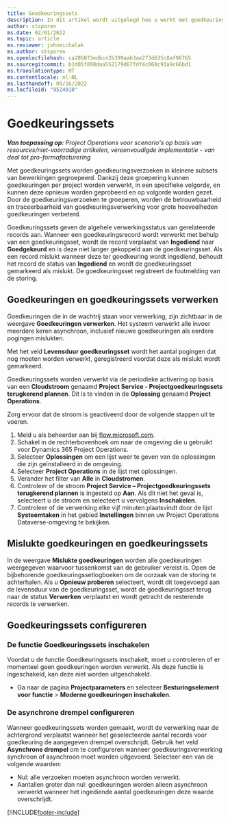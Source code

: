 ```yaml
---
title: Goedkeuringssets
description: In dit artikel wordt uitgelegd hoe u werkt met goedkeuringssets, aanvragen en de subsets van die bewerkingen.
author: stsporen
ms.date: 02/01/2022
ms.topic: article
ms.reviewer: johnmichalak
ms.author: stsporen
ms.openlocfilehash: ca205073edbce2b399aab3ae273d635c8af96765
ms.sourcegitcommit: b2d05f898daa552179d67fdf4c060c93a9c66bd1
ms.translationtype: HT
ms.contentlocale: nl-NL
ms.lasthandoff: 09/16/2022
ms.locfileid: "9524910"
---
```

# <a name="approval-sets"></a>Goedkeuringssets

_**Van toepassing op:** Project Operations voor scenario's op basis van resources/niet-voorradige artikelen, vereenvoudigde implementatie - van deal tot pro-formafacturering_

Met goedkeuringssets worden goedkeuringsverzoeken in kleinere subsets van bewerkingen gegroepeerd. Dankzij deze groepering kunnen goedkeuringen per project worden verwerkt, in een specifieke volgorde, en kunnen deze opnieuw worden geprobeerd en op volgorde worden gezet. Door de goedkeuringsverzoeken te groeperen, worden de betrouwbaarheid en traceerbaarheid van goedkeuringsverwerking voor grote hoeveelheden goedkeuringen verbeterd.

Goedkeuringssets geven de algehele verwerkingsstatus van gerelateerde records aan. Wanneer een goedkeuringsrecord wordt verwerkt met behulp van een goedkeuringsset, wordt de record verplaatst van **Ingediend** naar **Goedgekeurd** en is deze niet langer gekoppeld aan de goedkeuringsset. Als een record mislukt wanneer deze ter goedkeuring wordt ingediend, behoudt het record de status van **Ingediend** en wordt de goedkeuringsset gemarkeerd als mislukt. De goedkeuringsset registreert de foutmelding van de storing.

## <a name="processing-approvals-and-approval-sets"></a>Goedkeuringen en goedkeuringssets verwerken
Goedkeuringen die in de wachtrij staan voor verwerking, zijn zichtbaar in de weergave **Goedkeuringen verwerken**. Het systeem verwerkt alle invoer meerdere keren asynchroon, inclusief nieuwe goedkeuringen als eerdere pogingen mislukten.

Met het veld **Levensduur goedkeuringsset** wordt het aantal pogingen dat nog moeten worden verwerkt, geregistreerd voordat deze als mislukt wordt gemarkeerd.

Goedkeuringssets worden verwerkt via de periodieke activering op basis van een **Cloudstroom** genaamd **Project Service - Projectgoedkeuringssets terugkerend plannen**. Dit is te vinden in de **Oplossing** genaamd **Project Operations**. 

Zorg ervoor dat de stroom is geactiveerd door de volgende stappen uit te voeren.

1. Meld u als beheerder aan bij [flow.microsoft.com](https://powerautomate.microsoft.com).
2. Schakel in de rechterbovenhoek om naar de omgeving die u gebruikt voor Dynamics 365 Project Operations.
3. Selecteer **Oplossingen** om een lijst weer te geven van de oplossingen die zijn geïnstalleerd in de omgeving.
4. Selecteer **Project Operations** in de lijst met oplossingen.
5. Verander het filter van **Alle** in **Cloudstromen**.
6. Controleer of de stroom **Project Service – Projectgoedkeuringssets terugkerend plannen** is ingesteld op **Aan**. Als dit niet het geval is, selecteert u de stroom en selecteert u vervolgens **Inschakelen**.
7. Controleer of de verwerking elke vijf minuten plaatsvindt door de lijst **Systeemtaken** in het gebied **Instellingen** binnen uw Project Operations Dataverse-omgeving te bekijken.

## <a name="failed-approvals-and-approval-sets"></a>Mislukte goedkeuringen en goedkeuringssets
In de weergave **Mislukte goedkeuringen** worden alle goedkeuringen weergegeven waarvoor tussenkomst van de gebruiker vereist is. Open de bijbehorende goedkeuringssetlogboeken om de oorzaak van de storing te achterhalen.
Als u **Opnieuw proberen** selecteert, wordt dit toegevoegd aan de levensduur van de goedkeuringsset, wordt de goedkeuringsset terug naar de status **Verwerken** verplaatst en wordt getracht de resterende records te verwerken.

## <a name="configure-approval-sets"></a>Goedkeuringssets configureren

### <a name="enable-the-approval-sets-feature"></a>De functie Goedkeuringssets inschakelen
Voordat u de functie Goedkeuringssets inschakelt, moet u controleren of er momenteel geen goedkeuringen worden verwerkt. Als deze functie is ingeschakeld, kan deze niet worden uitgeschakeld.

- Ga naar de pagina **Projectparameters** en selecteer **Besturingselement voor functie** > **Moderne goedkeuringen inschakelen**.

### <a name="configuring-the-asynchronous-threshold"></a>De asynchrone drempel configureren 
Wanneer goedkeuringssets worden gemaakt, wordt de verwerking naar de achtergrond verplaatst wanneer het geselecteerde aantal records voor goedkeuring de aangegeven drempel overschrijdt. Gebruik het veld **Asynchrone drempel** om te configureren wanneer goedkeuringsverwerking synchroon of asynchroon moet worden uitgevoerd. Selecteer een van de volgende waarden:

  - Nul: alle verzoeken moeten asynchroon worden verwerkt. 
  - Aantallen groter dan nul: goedkeuringen worden alleen asynchroon verwerkt wanneer het ingediende aantal goedkeuringen deze waarde overschrijdt.

[!INCLUDE[footer-include](../includes/footer-banner.md)]
